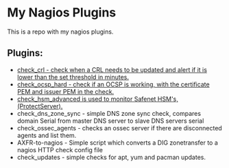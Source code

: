 # My Nagios Plugins

This is a repo with my nagios plugins. 

## Plugins:

- [check_crl - check when a CRL needs to be updated and alert if it is lower than the set threshold in minutes.](https://raymii.org/cms/p_Nagios_plugin_to_check_crl_expiry_in_hours)
- [check_ocsp_hard - check if an OCSP is working, with the certificate PEM and issuer PEM in the check.](https://raymii.org/cms/p_Nagios_plugin_to_check_OCSP)
- [check_hsm_advanced is used to monitor Safenet HSM's, (ProtectServer).](https://raymii.org/s/software/Nagios_Plugin_to_check_a_Safenet_HSM.html)
- check_dns_zone_sync - simple DNS zone sync check, compares domain Serial from master DNS server to slave DNS servers serial
- check_ossec_agents - checks an ossec server if there are disconnected agents and list them.
- AXFR-to-nagios - Simple script which converts a DIG zonetransfer to a nagios HTTP check config file
- check_updates - simple checks for apt, yum and pacman updates.
